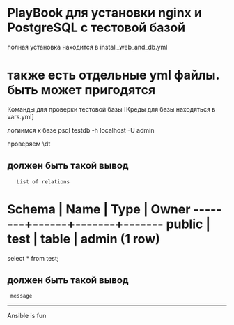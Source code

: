 PlayBook для установки nginx и PostgreSQL с тестовой базой
==========================================================

полная установка находится в install_web_and_db.yml

также есть отдельные yml файлы.
быть может пригодятся
==========================================================

Команды для проверки тестовой базы
[Креды для базы находяться в vars.yml]

логиимся к базе
psql testdb -h localhost -U admin

проверяем 
 \dt
 
должен быть такой вывод
-------------------------------
       List of relations
 Schema | Name | Type  | Owner
--------+------+-------+-------
 public | test | table | admin
(1 row)
==========================================================

 select * from test; 
 
 должен быть такой вывод
 ---------------
     message
----------------
 Ansible is fun
